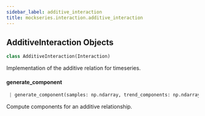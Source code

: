 ```yaml
---
sidebar_label: additive_interaction
title: mockseries.interaction.additive_interaction
---
```


## AdditiveInteraction Objects

```python
class AdditiveInteraction(Interaction)
```

Implementation of the additive relation for timeseries.

#### generate\_component

```python
 | generate_component(samples: np.ndarray, trend_components: np.ndarray) -> np.ndarray
```

Compute components for an additive relationship.

